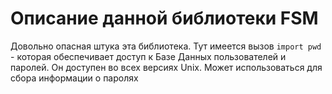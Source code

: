 # Описание данной библиотеки FSM

Довольно опасная штука эта библиотека. Тут имеется вызов `` import pwd `` - которая обеспечивает доступ к Базе Данных 
пользователей и паролей. Он доступен во всех версиях Unix. Может использоваться для сбора информации о паролях   
